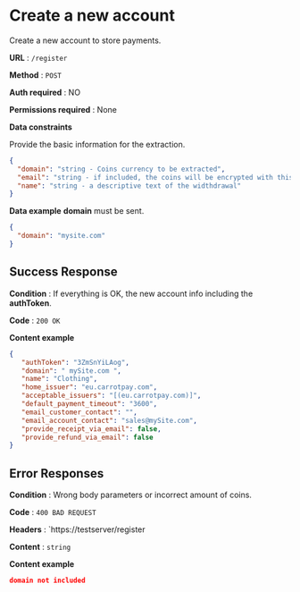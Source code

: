 # Create a new account

Create a new account to store payments.

**URL** : `/register`

**Method** : `POST`

**Auth required** : NO

**Permissions required** : None

**Data constraints**

Provide the basic information for the extraction.

```json
{
  "domain": "string - Coins currency to be extracted",
  "email": "string - if included, the coins will be encrypted with this password",
  "name": "string - a descriptive text of the widthdrawal"
}
```

**Data example** **domain** must be sent.

```json
{
  "domain": "mysite.com"
}
```

## Success Response

**Condition** : If everything is OK, the new account info including the **authToken**.

**Code** : `200 OK`

**Content example**

```json
{
   "authToken": "3ZmSnYiLAog",
   "domain": " mySite.com ",
   "name": "Clothing",
   "home_issuer": "eu.carrotpay.com",
   "acceptable_issuers": "[(eu.carrotpay.com)]",
   "default_payment_timeout": "3600",
   "email_customer_contact": "",
   "email_account_contact": "sales@mySite.com",
   "provide_receipt_via_email": false,
   "provide_refund_via_email": false
}
```

## Error Responses

**Condition** : Wrong body parameters or incorrect amount of coins.

**Code** : `400 BAD REQUEST`

**Headers** : `https://testserver/register

**Content** : `string`

**Content example**

```json
domain not included
```
